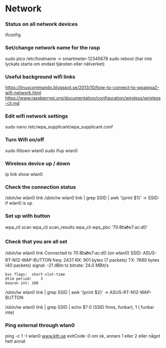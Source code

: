 # Network

### Status on all network devices
ifconfig

### Set/change network name for the rasp
sudo pico /etc/hostname    ->  smartmeter-12345678
sudo reboot   (har inte lyckats starta om endast tjänsten eller nätverket)

### Useful background wifi links
https://linuxcommando.blogspot.se/2013/10/how-to-connect-to-wpawpa2-wifi-network.html
https://www.raspberrypi.org/documentation/configuration/wireless/wireless-cli.md

### Edit wifi network settings
sudo nano /etc/wpa_supplicant/wpa_supplicant.conf

### Turn Wifi on/off 
sudo ifdown wlan0
sudo ifup wlan0

### Wireless device up / down
ip link show wlan0

### Check the connection status
/sbin/iw wlan0 link
/sbin/iw wlan0 link | grep SSID | awk '{print $1}'
-> SSID:   
if wlan0 is up

### Set up with button
wpa_cli scan
wpa_cli scan_results
wpa_cli wps_pbc '70:8b:cd:e7:ac:d0'

### Check that you are all set
/sbin/iw wlan0 link
Connected to 70:8b:cd:e7:ac:d0 (on wlan0)
	SSID: ASUS-RT-N12-WAP-BUTTON
	freq: 2437
	RX: 901 bytes (7 packets)
	TX: 7680 bytes (40 packets)
	signal: -21 dBm
	tx bitrate: 24.0 MBit/s

	bss flags:	short-slot-time
	dtim period:	3
	beacon int:	100

/sbin/iw wlan0 link | grep SSID | awk '{print $2}'
-> ASUS-RT-N12-WAP-BUTTON

/sbin/iw wlan0 link | grep SSID | echo $?
0 (SSID finns, funkar), 1 ( funkar inte)

### Ping external through wlan0
ping -c 1 -I wlan0 www.kth.se
exitCode :0 om ok, annars 1 eller 2 eller något helt annat

